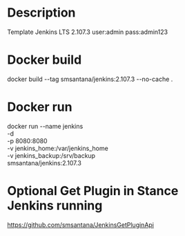 # Description
Template Jenkins LTS 2.107.3
user:admin
pass:admin123

# Docker build
docker build --tag smsantana/jenkins:2.107.3 --no-cache .

# Docker run
docker run --name jenkins \
    -d \
    -p 8080:8080 \
    -v jenkins_home:/var/jenkins_home \
    -v jenkins_backup:/srv/backup \
    smsantana/jenkins:2.107.3
    
    
# Optional Get Plugin in Stance Jenkins running
https://github.com/smsantana/JenkinsGetPluginApi
